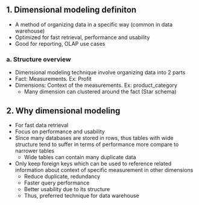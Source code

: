 ## 1. Dimensional modeling definiton
- A method of organizing data in a specific way (common in data warehouse)
- Optimized for fast retrieval, performance and usability
- Good for reporting, OLAP use cases
### a. Structure overview
- Dimensional modeling technique involve organizing data into 2 parts
- Fact: Measurements. Ex: Profit
- Dimensions: Context of the measurements. Ex: product_category
  - Many dimension can clustered around the fact (Star schema)

## 2. Why dimensional modeling
- For fast data retrieval
- Focus on performance and usability
- Since many databases are stored in rows, thus tables with wide structure tend to suffer in terms of performance more compare to narrower tables
  - Wide tables can contain many duplicate data
- Only keep foreign keys which can be used to reference related information about context of specific measurement in other dimensions
  - Reduce duplicate, redundancy
  - Faster query performance
  - Better usability due to its structure
  - Thus, preferred technique for data warehouse
    
